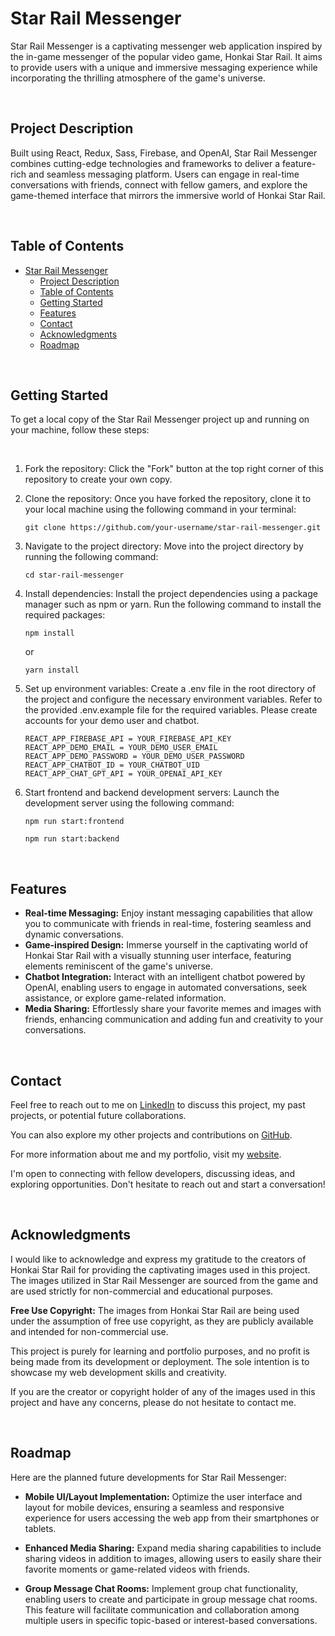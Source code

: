 # Star Rail Messenger

Star Rail Messenger is a captivating messenger web application inspired by the in-game messenger of the popular video game, Honkai Star Rail. It aims to provide users with a unique and immersive messaging experience while incorporating the thrilling atmosphere of the game's universe.

<br>

## Project Description

Built using React, Redux, Sass, Firebase, and OpenAI, Star Rail Messenger combines cutting-edge technologies and frameworks to deliver a feature-rich and seamless messaging platform. Users can engage in real-time conversations with friends, connect with fellow gamers, and explore the game-themed interface that mirrors the immersive world of Honkai Star Rail.

<br>

## Table of Contents

- [Star Rail Messenger](#star-rail-messenger)
  - [Project Description](#project-description)
  - [Table of Contents](#table-of-contents)
  - [Getting Started](#getting-started)
  - [Features](#features)
  - [Contact](#contact)
  - [Acknowledgments](#acknowledgments)
  - [Roadmap](#roadmap)

<br>

## Getting Started

To get a local copy of the Star Rail Messenger project up and running on your machine, follow these steps:

<br>

1. Fork the repository: Click the "Fork" button at the top right corner of this repository to create your own copy.
2. Clone the repository: Once you have forked the repository, clone it to your local machine using the following command in your terminal:

   ```
   git clone https://github.com/your-username/star-rail-messenger.git
   ```
3. Navigate to the project directory: Move into the project directory by running the following command:
   ```
   cd star-rail-messenger
   ```
4. Install dependencies: Install the project dependencies using a package manager such as npm or yarn. Run the following command to install the required packages:
   ```
   npm install
   ```
   or 
   ```
   yarn install
   ```
5. Set up environment variables: Create a .env file in the root directory of the project and configure the necessary environment variables. Refer to the provided .env.example file for the required variables. Please create accounts for your demo user and chatbot.
   ```
   REACT_APP_FIREBASE_API = YOUR_FIREBASE_API_KEY
   REACT_APP_DEMO_EMAIL = YOUR_DEMO_USER_EMAIL
   REACT_APP_DEMO_PASSWORD = YOUR_DEMO_USER_PASSWORD
   REACT_APP_CHATBOT_ID = YOUR_CHATBOT_UID
   REACT_APP_CHAT_GPT_API = YOUR_OPENAI_API_KEY
   ```
6. Start frontend and backend development servers: Launch the development server using the following command:
   ```
   npm run start:frontend
   ```
   ```
   npm run start:backend
   ```

<br>

## Features

- **Real-time Messaging:** Enjoy instant messaging capabilities that allow you to communicate with friends in real-time, fostering seamless and dynamic conversations.
- **Game-inspired Design:** Immerse yourself in the captivating world of Honkai Star Rail with a visually stunning user interface, featuring elements reminiscent of the game's universe.
- **Chatbot Integration:** Interact with an intelligent chatbot powered by OpenAI, enabling users to engage in automated conversations, seek assistance, or explore game-related information.
- **Media Sharing:** Effortlessly share your favorite memes and images with friends, enhancing communication and adding fun and creativity to your conversations.

<br>

## Contact

Feel free to reach out to me on [LinkedIn](https://www.linkedin.com/in/wchen42/) to discuss this project, my past projects, or potential future collaborations.

You can also explore my other projects and contributions on [GitHub](https://github.com/wichen42).

For more information about me and my portfolio, visit my [website](https://wilsonchen.dev/).

I'm open to connecting with fellow developers, discussing ideas, and exploring opportunities. Don't hesitate to reach out and start a conversation!

<br>

## Acknowledgments

I would like to acknowledge and express my gratitude to the creators of Honkai Star Rail for providing the captivating images used in this project. The images utilized in Star Rail Messenger are sourced from the game and are used strictly for non-commercial and educational purposes.

**Free Use Copyright:** The images from Honkai Star Rail are being used under the assumption of free use copyright, as they are publicly available and intended for non-commercial use.

This project is purely for learning and portfolio purposes, and no profit is being made from its development or deployment. The sole intention is to showcase my web development skills and creativity.

If you are the creator or copyright holder of any of the images used in this project and have any concerns, please do not hesitate to contact me.

<br>

## Roadmap

Here are the planned future developments for Star Rail Messenger:

- **Mobile UI/Layout Implementation:** Optimize the user interface and layout for mobile devices, ensuring a seamless and responsive experience for users accessing the web app from their smartphones or tablets.

- **Enhanced Media Sharing:** Expand media sharing capabilities to include sharing videos in addition to images, allowing users to easily share their favorite moments or game-related videos with friends.

- **Group Message Chat Rooms:** Implement group chat functionality, enabling users to create and participate in group message chat rooms. This feature will facilitate communication and collaboration among multiple users in specific topic-based or interest-based conversations.
